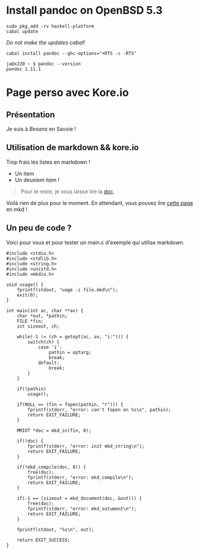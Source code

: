 Install pandoc on OpenBSD 5.3
===

	sudo pkg_add -rv haskell-platform
	cabal update

*Do not make the updates cabal!*

	cabal install pandoc --ghc-options="+RTS -c -RTS"

	ja@x220 ~ $ pandoc --version
	pandoc 1.11.1


Page perso avec Kore.io
=====

Pr&eacute;sentation
---

Je suis &agrave; *Besans* en Savoie !

Utilisation de markdown && kore.io
---

Trop frais les listes en markdown !

* Un item
* Un deuxiem item !

> Pour le reste, je vous laisse lire la [doc](http://kore.io/ "kore.io").

Voil&agrave; rien de plus pour le moment. En attendant, vous pouvez lire [cette page](/mkd "LA page en mkd !") en mkd !

Un peu de code ?
---

Voici pour vous et pour tester un main.c d'exemple qui utilise markdown.

	#include <stdio.h>
	#include <stdlib.h>
	#include <string.h>
	#include <unistd.h>
	#include <mkdio.h>

	void usage() {
	    fprintf(stdout, "uage -i file.mkd\n");
	    exit(0);
	}

	int main(int ac, char **av) {
	    char *out, *pathin;
	    FILE *fin;
	    int sizeout, ch;

	    while(-1 != (ch = getopt(ac, av, "i:"))) {
	        switch(ch) {
	            case 'i':
	                pathin = optarg;
	                break;
	            default:
	                break;
	        }
	    }

	    if(!pathin)
	        usage();

	    if(NULL == (fin = fopen(pathin, "r"))) {
	        fprintf(stderr, "error: can't fopen on %s\n", pathin);
	        return EXIT_FAILURE;
	    }

	    MMIOT *doc = mkd_in(fin, 0);

	    if(!doc) {
	        fprintf(stderr, "error: init mkd_string\n");
	        return EXIT_FAILURE;
	    }

	    if(!mkd_compile(doc, 0)) {
	        free(doc);
	        fprintf(stderr, "error: mkd_compile\n");
	        return EXIT_FAILURE;
	    }

	    if(-1 == (sizeout = mkd_document(doc, &out))) {
	        free(doc);
	        fprintf(stderr, "error: mkd_outument\n");
	        return EXIT_FAILURE;
	    }

	    fprintf(stdout, "%s\n", out);

	    return EXIT_SUCCESS;
	}

